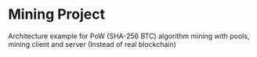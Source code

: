 # Mining Project
Architecture example for PoW (SHA-256 BTC) algorithm mining with pools, mining client and server (Instead of real blockchain)
